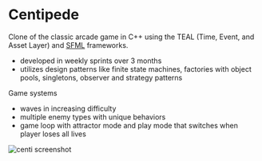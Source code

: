 # Centipede

Clone of the classic arcade game in C++ using the TEAL (Time, Event, and Asset Layer) and [SFML](https://www.sfml-dev.org/) frameworks.
- developed in weekly sprints over 3 months
- utilizes design patterns like finite state machines, factories with object pools, singletons, observer and strategy patterns

Game systems
- waves in increasing difficulty
- multiple enemy types with unique behaviors
- game loop with attractor mode and play mode that switches when player loses all lives

![centi screenshot](https://user-images.githubusercontent.com/8291642/161451598-919b9c10-f093-43f5-8388-422e2a552551.png)

